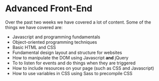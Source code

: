 # Advanced Front-End

Over the past two weeks we have covered a lot of content. Some of the things we have covered are:

* Javascript and programming fundamentals
* Object-oriented programming techniques
* Basic HTML and CSS
* Fundamental design layout and structure for websites
* How to manipulate the DOM using Javascript **and** jQuery
* To to listen for events and do things when they are triggered
* How to include resources on your page (such as CSS and Javascript)
* How to use variables in CSS using Sass to precompile CSS
